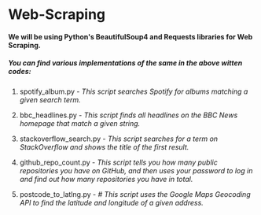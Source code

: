 # Web-Scraping 

#### We will be using Python's BeautifulSoup4 and Requests libraries for Web Scraping.

##### You can find various implementations of the same in the above witten codes:

1. spotify_album.py - *This script searches Spotify for albums matching a given search term.*

2. bbc_headlines.py - *This script finds all headlines on the BBC News homepage that match a given string.*

3. stackoverflow_search.py - *This script searches for a term on StackOverflow and shows the title of the first result.*

4. github_repo_count.py - *This script tells you how many public repositories you have on GitHub, and then uses your password to log in and                            find out how many repositories you have in total.*

5. postcode_to_latlng.py - *# This script uses the Google Maps Geocoding API to find the latitude and longitude of a given address.*
 
